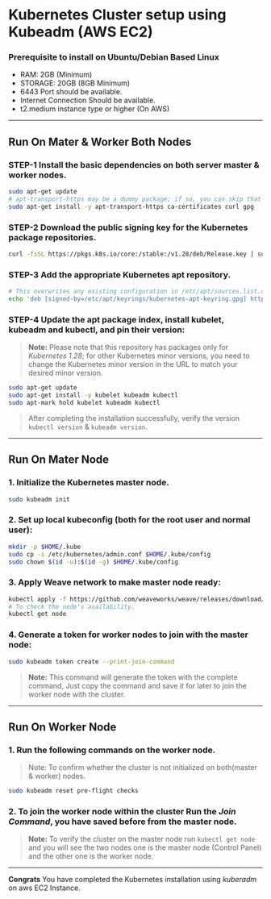 # Kubernetes Cluster setup using Kubeadm (AWS EC2)
### Prerequisite to install on Ubuntu/Debian Based Linux
* RAM: 2GB (Minimum)
* STORAGE: 20GB (8GB Minimum)
* 6443 Port should be available.
* Internet Connection Should be available.
* t2.medium instance type or higher (On AWS)
---
## Run On Mater & Worker Both Nodes
### STEP-1 Install the basic dependencies on both server master & worker nodes.
```bash
sudo apt-get update
# apt-transport-https may be a dummy package; if so, you can skip that package
sudo apt-get install -y apt-transport-https ca-certificates curl gpg
```
### STEP-2 Download the public signing key for the Kubernetes package repositories.
```bash
curl -fsSL https://pkgs.k8s.io/core:/stable:/v1.28/deb/Release.key | sudo gpg --dearmor -o /etc/apt/keyrings/kubernetes-apt-keyring.gpg
```
### STEP-3 Add the appropriate Kubernetes apt repository.
```bash
# This overwrites any existing configuration in /etc/apt/sources.list.d/kubernetes.list
echo 'deb [signed-by=/etc/apt/keyrings/kubernetes-apt-keyring.gpg] https://pkgs.k8s.io/core:/stable:/v1.28/deb/ /' | sudo tee /etc/apt/sources.list.d/kubernetes.list
```
### STEP-4 Update the apt package index, install kubelet, kubeadm and kubectl, and pin their version:
> **Note:**
> Please note that this repository has packages only for _Kubernetes 1.28_; for other Kubernetes minor versions, you need to change the Kubernetes minor version in the URL to match your desired minor version.
```bash
sudo apt-get update
sudo apt-get install -y kubelet kubeadm kubectl
sudo apt-mark hold kubelet kubeadm kubectl
```
> After completing the installation successfully, verify the version ```kubectl version``` & ```kubeadm version```.
---
## Run On Mater Node
### 1. Initialize the Kubernetes master node.
```bash
sudo kubeadm init
```
### 2. Set up local kubeconfig (both for the root user and normal user):
```bash
mkdir -p $HOME/.kube
sudo cp -i /etc/kubernetes/admin.conf $HOME/.kube/config
sudo chown $(id -u):$(id -g) $HOME/.kube/config
```
### 3. Apply Weave network to make master node ready:
```bash
kubectl apply -f https://github.com/weaveworks/weave/releases/download/v2.8.1/weave-daemonset-k8s.yaml
# To check the node's availability.
kubectl get node
```
### 4. Generate a token for worker nodes to join with the master node:
```bash
sudo kubeadm token create --print-join-command
```
> **Note:**
> This command will generate the token with the complete command, Just copy the command and save it for later to join the worker node with the cluster.
---
## Run On Worker Node
### 1. Run the following commands on the worker node.
> Note:
> To confirm whether the cluster is not initialized on both(master & worker) nodes.
```bash
sudo kubeadm reset pre-flight checks
```
### 2. To join the worker node within the cluster Run the _Join Command_, you have saved before from the master node.
> **Note:**
> To verify the cluster on the master node run ```kubectl get node``` and you will see the two nodes one is the master node (Control Panel) and the other one is the worker node.
---
**Congrats**
You have completed the Kubernetes installation using _kuberadm_ on aws EC2 Instance.



